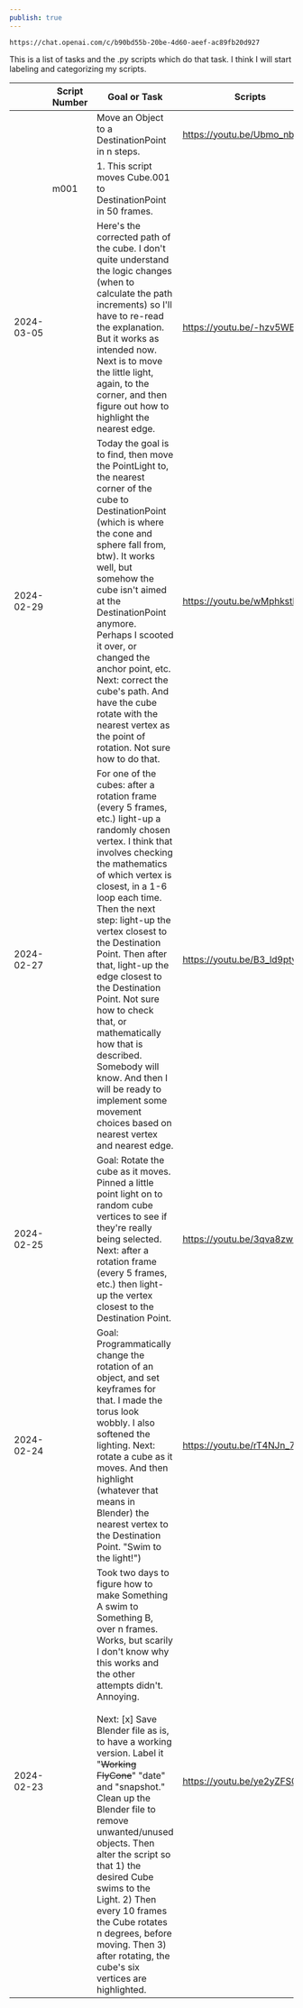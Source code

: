```yaml
---
publish: true
---
```


```noprint
https://chat.openai.com/c/b90bd55b-20be-4d60-aeef-ac89fb20d927
```

This is a list of tasks and the .py scripts which do that task. I think I will start labeling and categorizing my scripts.



|            | Script Number | Goal or Task                                                                                                                                                                                                                                                                                                                                                                                                                                                                                                                                                                     | Scripts                      |
| ---------- | ------------- | -------------------------------------------------------------------------------------------------------------------------------------------------------------------------------------------------------------------------------------------------------------------------------------------------------------------------------------------------------------------------------------------------------------------------------------------------------------------------------------------------------------------------------------------------------------------------------- | ---------------------------- |
|            |               | Move an Object to a DestinationPoint in n steps.                                                                                                                                                                                                                                                                                                                                                                                                                                                                                                                                 | https://youtu.be/Ubmo_nbT_e4 |
|            | m001          | 1. This script moves Cube.001 to DestinationPoint in 50 frames.                                                                                                                                                                                                                                                                                                                                                                                                                                                                                                                  |                              |
| 2024-03-05 |               | Here's the corrected path of the cube. I don't quite understand the logic changes (when to calculate the path increments) so I'll have to re-read the explanation. But it works as intended now. Next is to move the little light, again, to the corner, and then figure out how to highlight the nearest edge.                                                                                                                                                                                                                                                                  | https://youtu.be/-hzv5WEtkWg |
| 2024-02-29 |               | Today the goal is to find, then move the PointLight to, the nearest corner of the cube to DestinationPoint (which is where the cone and sphere fall from, btw). It works well, but somehow the cube isn't aimed at the DestinationPoint anymore. Perhaps I scooted it over, or changed the anchor point, etc. Next: correct the cube's path. And have the cube rotate with the nearest vertex as the point of rotation. Not sure how to do that.                                                                                                                                 | https://youtu.be/wMphkstEoq0 |
| 2024-02-27 |               | For one of the cubes: after a rotation frame (every 5 frames, etc.) light-up a randomly chosen vertex. I think that involves checking the mathematics of which vertex is closest, in a 1-6 loop each time. Then the next step: light-up the vertex closest to the Destination Point. Then after that, light-up the edge closest to the Destination Point. Not sure how to check that, or mathematically how that is described. Somebody will know. And then I will be ready to implement some movement choices based on nearest vertex and nearest edge.                         | https://youtu.be/B3_ld9pty-E |
| 2024-02-25 |               | Goal: Rotate the cube as it moves. Pinned a little point light on to random cube vertices to see if they're really being selected. Next: after a rotation frame (every 5 frames, etc.) then light-up the vertex closest to the Destination Point.                                                                                                                                                                                                                                                                                                                                | https://youtu.be/3qva8zwkFmQ |
| 2024-02-24 |               | Goal: Programmatically change the rotation of an object, and set keyframes for that. I made the torus look wobbly. I also softened the lighting. Next: rotate a cube as it moves. And then highlight (whatever that means in Blender) the nearest vertex to the Destination Point. "Swim to the light!")                                                                                                                                                                                                                                                                         | https://youtu.be/rT4NJn_7yU0 |
| 2024-02-23 |               | Took two days to figure how to make Something A swim to Something B, over n frames. Works, but scarily I don't know why this works and the other attempts didn't. Annoying. <br><br>Next:  [x] Save Blender file as is, to have a working version. Label it "~~Working FlyCone~~"  "date" and "snapshot." Clean up the Blender file to remove unwanted/unused objects. Then alter the script so that 1) the desired Cube swims to the Light. 2) Then every 10 frames the Cube rotates n degrees, before moving. Then 3) after rotating, the cube's six vertices are highlighted. | https://youtu.be/ye2yZFS0ug0 |

